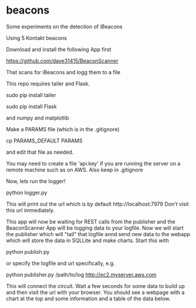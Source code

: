 beacons
=======

Some experiments on the detection of iBeacons

Using 5 Kontakt beacons

Download and install the following App first 

https://github.com/dave31415/BeaconScanner

That scans for iBeacons and logg them to a file

This repo requires tailer and Flask. 

sudo pip install tailer

sudo pip install Flask

and numpy and matplotlib

Make a PARAMS file (which is in the .gitignore)

cp PARAMS_DEFAULT PARAMS

and edit that file as needed.  

You may need to create a file 'api.key' if you are running the server on a remote machine
such as on AWS. Also keep in .gitignore

Now, lets run the logger!

python logger.py

This will print out the url which is by default http://localhost:7979
Don't visit this url immediately. 

This app will now be waiting for REST calls from the publisher and the BeaconScanner App will be logging 
data to your logfile. Now we will start the publisher which will "tail" that logfile annd send new data to the
webapp which will store the data in SQLLite and make charts. Start this with 

python publish.py

or specify the logfile and url specifically, e.g. 

python publisher.py /path/to/log http://ec2.myserver.aws.com

This will connect the circuit. Wait a few seconds for some data to build up and then
visit the url with your browser. You should see a webpage with a chart at the top and some information 
and a table of the data below.



